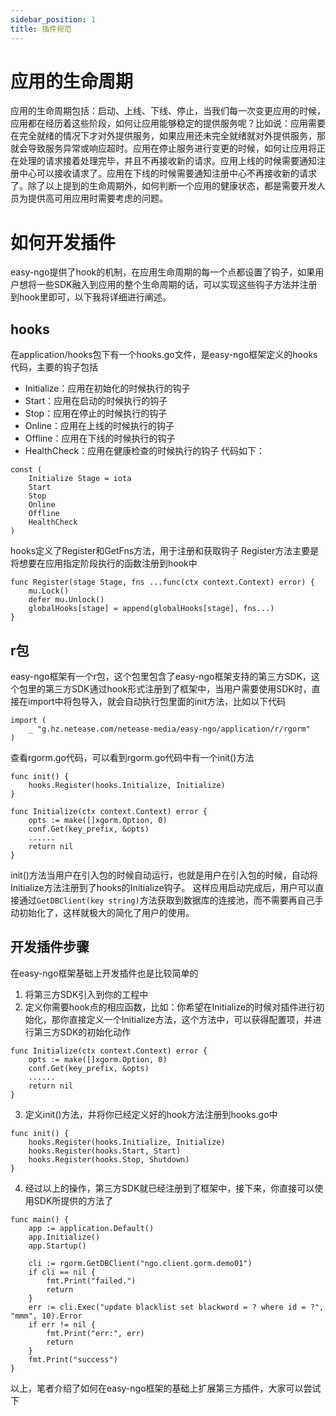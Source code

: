 ```yaml
---
sidebar_position: 1
title: 插件规范
---
```

# 应用的生命周期
应用的生命周期包括：启动、上线、下线、停止，当我们每一次变更应用的时候，应用都在经历着这些阶段，如何让应用能够稳定的提供服务呢？比如说：应用需要在完全就绪的情况下才对外提供服务，如果应用还未完全就绪就对外提供服务，那就会导致服务异常或响应超时。应用在停止服务进行变更的时候，如何让应用将正在处理的请求接着处理完毕，并且不再接收新的请求。应用上线的时候需要通知注册中心可以接收请求了。应用在下线的时候需要通知注册中心不再接收新的请求了。除了以上提到的生命周期外，如何判断一个应用的健康状态，都是需要开发人员为提供高可用应用时需要考虑的问题。
# 如何开发插件
easy-ngo提供了hook的机制，在应用生命周期的每一个点都设置了钩子，如果用户想将一些SDK融入到应用的整个生命周期的话，可以实现这些钩子方法并注册到hook里即可，以下我将详细进行阐述。
## hooks
在application/hooks包下有一个hooks.go文件，是easy-ngo框架定义的hooks代码，主要的钩子包括
* Initialize：应用在初始化的时候执行的钩子
* Start：应用在启动的时候执行的钩子
* Stop：应用在停止的时候执行的钩子
* Online：应用在上线的时候执行的钩子
* Offline：应用在下线的时候执行的钩子
* HealthCheck：应用在健康检查的时候执行的钩子
代码如下：
```
const (
	Initialize Stage = iota
	Start
	Stop
	Online
	Offline
	HealthCheck
)
```
hooks定义了Register和GetFns方法，用于注册和获取钩子
Register方法主要是将想要在应用指定阶段执行的函数注册到hook中
```
func Register(stage Stage, fns ...func(ctx context.Context) error) {
	mu.Lock()
	defer mu.Unlock()
	globalHooks[stage] = append(globalHooks[stage], fns...)
}
```
## r包
easy-ngo框架有一个r包，这个包里包含了easy-ngo框架支持的第三方SDK，这个包里的第三方SDK通过hook形式注册到了框架中，当用户需要使用SDK时，直接在import中将包导入，就会自动执行包里面的init方法，比如以下代码
```
import (
	_ "g.hz.netease.com/netease-media/easy-ngo/application/r/rgorm"
)
```
查看rgorm.go代码，可以看到rgorm.go代码中有一个init()方法
```
func init() {
	hooks.Register(hooks.Initialize, Initialize)
}

func Initialize(ctx context.Context) error {
	opts := make([]xgorm.Option, 0)
	conf.Get(key_prefix, &opts)
    ......
	return nil
}
```
init()方法当用户在引入包的时候自动运行，也就是用户在引入包的时候，自动将Initialize方法注册到了hooks的Initialize钩子。
这样应用启动完成后，用户可以直接通过`GetDBClient(key string)`方法获取到数据库的连接池，而不需要再自己手动初始化了，这样就极大的简化了用户的使用。
## 开发插件步骤
在easy-ngo框架基础上开发插件也是比较简单的
1. 将第三方SDK引入到你的工程中
2. 定义你需要hook点的相应函数，比如：你希望在Initialize的时候对插件进行初始化，那你直接定义一个Initialize方法，这个方法中，可以获得配置项，并进行第三方SDK的初始化动作
```
func Initialize(ctx context.Context) error {
	opts := make([]xgorm.Option, 0)
	conf.Get(key_prefix, &opts)
    ......
	return nil
}
```
3. 定义init()方法，并将你已经定义好的hook方法注册到hooks.go中
```
func init() {
	hooks.Register(hooks.Initialize, Initialize)
	hooks.Register(hooks.Start, Start)
	hooks.Register(hooks.Stop, Shutdown)
}
```
4. 经过以上的操作，第三方SDK就已经注册到了框架中，接下来，你直接可以使用SDK所提供的方法了
```
func main() {
	app := application.Default()
	app.Initialize()
	app.Startup()

	cli := rgorm.GetDBClient("ngo.client.gorm.demo01")
	if cli == nil {
		fmt.Print("failed.")
		return
	}
	err := cli.Exec("update blacklist set blackword = ? where id = ?", "mmm", 10).Error
	if err != nil {
		fmt.Print("err:", err)
		return
	}
	fmt.Print("success")
}
```
以上，笔者介绍了如何在easy-ngo框架的基础上扩展第三方插件，大家可以尝试下